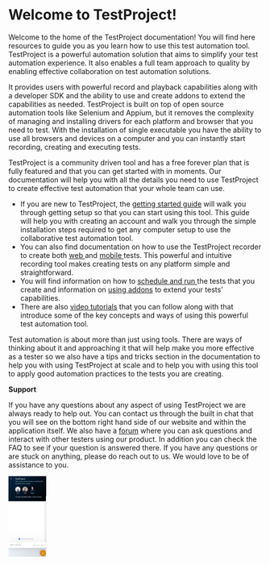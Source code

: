 # Welcome to TestProject!

Welcome to the home of the TestProject documentation! You will find here resources to guide you as you learn how to use this test automation tool. TestProject is a powerful automation solution that aims to simplify your test automation experience. It also enables a full team approach to quality by enabling effective collaboration on test automation solutions.

It provides users with powerful record and playback capabilities along with a developer SDK and the ability to use and create addons to extend the capabilities as needed. TestProject is built on top of open source automation tools like Selenium and Appium, but it removes the complexity of managing and installing drivers for each platform and browser that you need to test. With the installation of single executable you have the ability to use all browsers and devices on a computer and you can instantly start recording, creating and executing tests.

TestProject is a community driven tool and has a free forever plan that is fully featured and that you can get started with in moments. Our documentation will help you with all the details you need to use TestProject to create effective test automation that your whole team can use.

* If you are new to TestProject, the [getting started guide](getting-started/creating-an-account.md) will walk you through getting setup so that you can start using this tool. This guide will help you with creating an account and walk you through the simple installation steps required to get any computer setup to use the collaborative test automation tool.
* You can also find documentation on how to use the TestProject recorder to create both [web ](using-the-smart-test-recorder/web-testing/)and [mobile ](using-the-smart-test-recorder/mobile-testing/)tests. This powerful and intuitive recording tool makes creating tests on any platform simple and straightforward.
* You will find information on how to [schedule and run ](schedule-and-run-tests/create-and-schedule-jobs.md)the tests that you create and information on [using addons](testproject-addons/using-addons-in-the-testproject-recorder.md) to extend your tests’ capabilities. 
* There are also [video tutorials](https://www.youtube.com/playlist?list=PL5qXkPB0T6VeyY1nGBf7hU8G2Zx3LrDwg) that you can follow along with that introduce some of the key concepts and ways of using this powerful test automation tool. 

Test automation is about more than just using tools. There are ways of thinking about it and approaching it that will help make you more effective as a tester so we also have a tips and tricks section in the documentation to help you with using TestProject at scale and to help you with using this tool to apply good automation practices to the tests you are creating.

**Support**

If you have any questions about any aspect of using TestProject we are always ready to help out. You can contact us through the built in chat that you will see on the bottom right hand side of our website and within the application itself. We also have a [forum](https://forum.testproject.io/) where you can ask questions and interact with other testers using our product. In addition you can check the FAQ to see if your question is answered there. If you have any questions or are stuck on anything, please do reach out to us. We would love to be of assistance to you.

![TestProject Chat](.gitbook/assets/image%20%2842%29%20%281%29.png)
